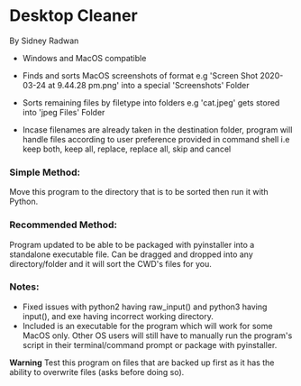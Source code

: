 # Desktop Cleaner

By Sidney Radwan

 - Windows and MacOS compatible

 - Finds and sorts MacOS screenshots of format e.g 'Screen Shot 2020-03-24 at 9.44.28 pm.png' into a special 'Screenshots' Folder

 - Sorts remaining files by filetype into folders e.g 'cat.jpeg' gets stored into 'jpeg Files' Folder

 - Incase filenames are already taken in the destination folder, program will handle files according to user preference 
provided in command shell i.e keep both, keep all, replace, replace all, skip and cancel

### Simple Method:
Move this program to the directory that is to be sorted then run it with Python.

### Recommended Method: 
Program updated to be able to be packaged with pyinstaller into a standalone executable file. Can be dragged and dropped into any directory/folder and it will sort the CWD's files for you. 

### Notes:

- Fixed issues with python2 having raw_input() and python3 having input(), and exe having incorrect working directory.
- Included is an executable for the program which will work for some MacOS only. Other OS users will still have to manually
run the program's script in their terminal/command prompt or package with pyinstaller.

**Warning** Test this program on files that are backed up first as it has the ability to overwrite files (asks before doing so).
